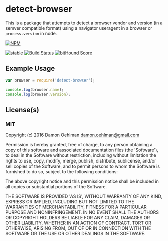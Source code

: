 # detect-browser

This is a package that attempts to detect a browser vendor and version (in
a semver compatible format) using a navigator useragent in a browser or
`process.version` in node.


[![NPM](https://nodei.co/npm/detect-browser.png)](https://nodei.co/npm/detect-browser/)

[![stable](https://img.shields.io/badge/stability-stable-green.svg)](https://github.com/dominictarr/stability#stable) [![Build Status](https://api.travis-ci.org/DamonOehlman/detect-browser.svg?branch=master)](https://travis-ci.org/DamonOehlman/detect-browser) [![bitHound Score](https://www.bithound.io/github/DamonOehlman/detect-browser/badges/score.svg)](https://www.bithound.io/github/DamonOehlman/detect-browser) 

## Example Usage

```js
var browser = require('detect-browser');

console.log(browser.name);
console.log(browser.version);

```

## License(s)

### MIT

Copyright (c) 2016 Damon Oehlman <damon.oehlman@gmail.com>

Permission is hereby granted, free of charge, to any person obtaining
a copy of this software and associated documentation files (the
'Software'), to deal in the Software without restriction, including
without limitation the rights to use, copy, modify, merge, publish,
distribute, sublicense, and/or sell copies of the Software, and to
permit persons to whom the Software is furnished to do so, subject to
the following conditions:

The above copyright notice and this permission notice shall be
included in all copies or substantial portions of the Software.

THE SOFTWARE IS PROVIDED 'AS IS', WITHOUT WARRANTY OF ANY KIND,
EXPRESS OR IMPLIED, INCLUDING BUT NOT LIMITED TO THE WARRANTIES OF
MERCHANTABILITY, FITNESS FOR A PARTICULAR PURPOSE AND NONINFRINGEMENT.
IN NO EVENT SHALL THE AUTHORS OR COPYRIGHT HOLDERS BE LIABLE FOR ANY
CLAIM, DAMAGES OR OTHER LIABILITY, WHETHER IN AN ACTION OF CONTRACT,
TORT OR OTHERWISE, ARISING FROM, OUT OF OR IN CONNECTION WITH THE
SOFTWARE OR THE USE OR OTHER DEALINGS IN THE SOFTWARE.
